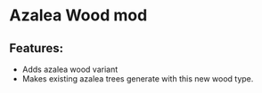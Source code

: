 # Azalea Wood mod

## Features:

 - Adds azalea wood variant
 - Makes existing azalea trees generate with this new wood type.
